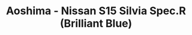 ---
layout: product
title: "Aoshima - Nissan S15 Silvia Spec.R (Brilliant Blue)"
price: "TBA" 
desc: "N/A"
img_path: "/assets/img/AO08621.webp"
brand: "N/A"
available: false
special_offer: false
new: false
soon: false
cat: "010000"
subcat: "013700"
subsubcat: "0N/A"
sifra: "AO08621"
popular: false
---